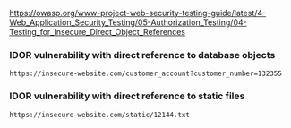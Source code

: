 https://owasp.org/www-project-web-security-testing-guide/latest/4-Web_Application_Security_Testing/05-Authorization_Testing/04-Testing_for_Insecure_Direct_Object_References

### IDOR vulnerability with direct reference to database objects
`https://insecure-website.com/customer_account?customer_number=132355`

### IDOR vulnerability with direct reference to static files
`https://insecure-website.com/static/12144.txt`
